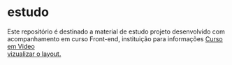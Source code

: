 # estudo
Este repositório é destinado a material de estudo
projeto desenvolvido com acompanhamento em curso Front-end, instituição para informações <a href="https://cursoemvideo.com">Curso em Video</a>
<br/><a href="https://jrneryr.github.io/estudo/google-glass-project/">vizualizar o layout.</a>
